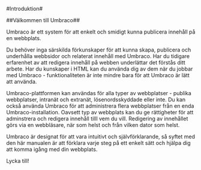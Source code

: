 #Introduktion#

##Välkommen till Umbraco##

Umbraco är ett system för att enkelt och smidigt kunna publicera innehåll på en webbplats.

Du behöver inga särskilda förkunskaper för att kunna skapa, publicera och underhålla webbsidor och relaterat innehåll med Umbraco. Har du tidigare erfarenhet av att redigera innehåll på webben underlättar det förstås ditt arbete. Har du kunskaper i HTML kan du använda dig av dem när du jobbar med Umbraco - funktionaliteten är inte mindre bara för att Umbraco är lätt att använda.

Umbraco-plattformen kan användas för alla typer av webbplatser - publika webbplatser, intranät och extranät, lösenordsskyddade eller inte. Du kan också använda Umbraco för att administrera flera webbplatser från en enda Umbraco-installation. Oavsett typ av webbplats kan du ge rättigheter för att adminstrera och redigera innehåll tilll vem du vill. Redigering av innehållet görs via en webbläsare, när som helst och från vilken dator som helst.

Umbraco är designat för att vara intuitivt och självförklarande, så syftet med den här manualen är att förklara varje steg på ett enkelt sätt och hjälpa dig att komma igång med din webbplats.

Lycka till!